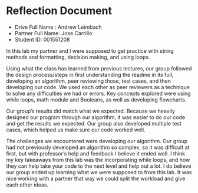# Reflection Document

* Drive Full Name  : Andrew Leimbach
* Partner Full Name: Jose Carrillo
* Student ID: 001551208


In this lab my partner and I were supposed to get practice with string methods and formatting, decision making, and using loops.

Using what the class has learned from previous lectures, our group followed the design process/steps in first understanding the readme in its full, developing an algorithm, peer reviewing those, test cases, and then developing our code. We used each other as peer reviewers as a technique to solve any difficulties we had or errors.
Key concepts explored were using while loops, math module and Booleans, as well as developing flowcharts.

Our group’s results did match what we expected. Because we heavily designed our program through our algorithm, it was easier to do our code and get the results we expected. Our group also developed multiple test cases, which helped us make sure our code worked well.

The challenges we encountered were developing our algorithm. Our group had not previously developed an algorithm so complex, so it was difficult at first, but with professor’s help and feedback I believe it ended well. I think my key takeaways from this lab was the incorporating while loops, and how they can help take your code to the next level and help out a lot. I do believe our group ended up learning what we were supposed to from this lab. It was nice working with a partner that way we could split the workload and give each other ideas.
